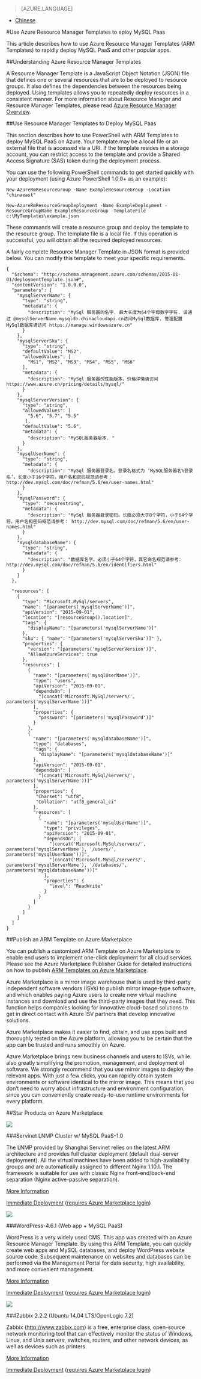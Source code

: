 <properties linkid="" urlDisplayName="" pageTitle="Use Azure Resource Manager Templates to Deploy MySQL Paas – Azure Cloud" metaKeywords="Azure Cloud, technical documentation, documents and resources, MySQL, database, Resource Manager, ARM, ARM Template, Azure MySQL, MySQL PaaS, Azure MySQL PaaS, Azure MySQL Service, Azure RDS" description="This article describes how to use Azure Resource Manager Templates (ARM Templates) to rapidly deploy MySQL PaaS and other popular apps." metaCanonical="" services="MySQL" documentationCenter="Services" title="" authors="" solutions="" manager="" editor="" />

<tags ms.service="mysql" ms.date="03/14/2017" wacn.date="03/14/2017" wacn.lang="cn" />

> [AZURE.LANGUAGE]
- [Chinese](/documentation/articles/mysql-database-armtemplate-deploymysql/)

#Use Azure Resource Manager Templates to eploy MySQL Paas

This article describes how to use Azure Resource Manager Templates (ARM Templates) to rapidly deploy MySQL PaaS and other popular apps.

##Understanding Azure Resource Manager Templates

A Resource Manager Template is a JavaScript Object Notation (JSON) file that defines one or several resources that are to be deployed to resource groups. It also defines the dependencies between the resources being deployed. Using templates allows you to repeatedly deploy resources in a consistent manner. For more information about Resource Manager and Resource Manager Templates, please read [Azure Resource Manager Overview](https://docs.microsoft.com/zh-cn/azure/azure-resource-manager/resource-group-overview).

##Use Resource Manager Templates to Deploy MySQL Paas

This section describes how to use PowerShell with ARM Templates to deploy MySQL PaaS on Azure. Your template may be a local file or an external file that is accessed via a URI. If the template resides in a storage account, you can restrict access to the template and provide a Shared Access Signature (SAS) token during the deployment process.

You can use the following PowerShell commands to get started quickly with your deployment (using Azure PowerShell 1.0.0+ as an example):

	New-AzureRmResourceGroup -Name ExampleResourceGroup -Location "chinaeast"
	
	New-AzureRmResourceGroupDeployment -Name ExampleDeployment -ResourceGroupName ExampleResourceGroup -TemplateFile c:\MyTemplates\example.json

These commands will create a resource group and deploy the template to the resource group. The template file is a local file. If this operation is successful, you will obtain all the required deployed resources.

A fairly complete Resource Manager Template in JSON format is provided below. You can modify this template to meet your specific requirements.

	{
	  "$schema": "http://schema.management.azure.com/schemas/2015-01-01/deploymentTemplate.json#",
	  "contentVersion": "1.0.0.0",
	  "parameters": {
	    "mysqlServerName": {
	      "type": "string",
	      "metadata": {
	        "description": "MySql 服务器的名字. 最大长度为64个字母数字字符. 请通过 @mysqlServerName.mysqldb.chinacloudapi.cn访问MySql数据库. 管理配置MySql数据库请访问 https://manage.windowsazure.cn"
	      }
	    },
	    "mysqlServerSku": {
	      "type": "string",
	      "defaultValue": "MS2",
	      "allowedValues": [
	        "MS1", "MS2", "MS3", "MS4", "MS5", "MS6"
	      ],
	      "metadata": {
	        "description": "MySql 服务器的性能版本，价格详情请访问 https://www.azure.cn/pricing/details/mysql/"
	      }
	    },
	    "mysqlServerVersion": {
	      "type": "string",
	      "allowedValues": [
	        "5.6", "5.7", "5.5"
	       ],
	      "defaultValue": "5.6",
	      "metadata": {
	        "description": "MySQL服务器版本. "
	      }
	    },
	    "mysqlUserName": {
	      "type": "string",
	      "metadata": {
	        "description": "MySql 服务器登录名。登录名格式为 ‘MySQL服务器名%登录名’，长度小于16个字符。用户名和密码规范请参考： http://dev.mysql.com/doc/refman/5.6/en/user-names.html"
	      }
	    },
	    "mysqlPassword": {
	      "type": "securestring",
	      "metadata": {
	        "description": "MySql 服务器登录密码。长度必须大于8个字符，小于64个字符。用户名和密码规范请参考： http://dev.mysql.com/doc/refman/5.6/en/user-names.html"
	      }
	    },
	    "mysqldatabaseName": {
	      "type": "string",
	      "metadata": {
	        "description": "数据库名字。必须小于64个字符，其它命名规范请参考: http://dev.mysql.com/doc/refman/5.6/en/identifiers.html"
	      }
	    }
	  },
	
	  "resources": [   
	    {
	      "type": "Microsoft.MySql/servers",
	      "name": "[parameters('mysqlServerName')]",
	      "apiVersion": "2015-09-01",
	      "location": "[resourceGroup().location]",
	      "tags": {
	        "displayName": "[parameters('mysqlServerName')]"
	      },
	      "sku": { "name": "[parameters('mysqlServerSku')]" },
	      "properties": {
	        "version": "[parameters('mysqlServerVersion')]",
	        "AllowAzureServices": true
	      },
	      "resources": [
	        {
	          "name": "[parameters('mysqlUserName')]",
	          "type": "users",
	          "apiVersion": "2015-09-01",
	          "dependsOn": [
	            "[concat('Microsoft.MySql/servers/', parameters('mysqlServerName'))]"
	          ],
	          "properties": {
	            "password": "[parameters('mysqlPassword')]"
	          }
	        },
	        {
	          "name": "[parameters('mysqldatabaseName')]",
	          "type": "databases",
	          "tags": {
	            "displayName": "[parameters('mysqldatabaseName')]"
	          },
	          "apiVersion": "2015-09-01",
	          "dependsOn": [
	            "[concat('Microsoft.MySql/servers/', parameters('mysqlServerName'))]"
	          ],
	          "properties": {
	           "Charset": "utf8",
	           "Collation": "utf8_general_ci"
              },
	          "resources": [
	            {
	              "name": "[parameters('mysqlUserName')]",
	              "type": "privileges",
	              "apiVersion": "2015-09-01",
	              "dependsOn": [
	                "[concat('Microsoft.MySql/servers/', parameters('mysqlServerName'), '/users/', parameters('mysqlUserName'))]",
	                "[concat('Microsoft.MySql/servers/', parameters('mysqlServerName'), '/databases/', parameters('mysqldatabaseName'))]"
	              ],
	              "properties": {
	                "level": "ReadWrite"
	              }
	            }
	          ]
	        }
	      ]
	    }
	  ]
	}

##Publish an ARM Template on Azure Marketplace

You can publish a customized ARM Template on Azure Marketplace to enable end users to implement one-click deployment for all cloud services. Please see the Azure Marketplace Publisher Guide for detailed instructions on how to publish [ARM Templates on Azure Marketplace](https://market.azure.cn/Documentation/article/publishguide/).

Azure Marketplace is a mirror image warehouse that is used by third-party independent software vendors (ISVs) to publish mirror image-type software, and which enables paying Azure users to create new virtual machine instances and download and use the third-party images that they need. This function helps companies looking for innovative cloud-based solutions to get in direct contact with Azure ISV partners that develop innovative solutions.

Azure Marketplace makes it easier to find, obtain, and use apps built and thoroughly tested on the Azure platform, allowing you to be certain that the app can be trusted and runs smoothly on Azure.

Azure Marketplace brings new business channels and users to ISVs, while also greatly simplifying the promotion, management, and deployment of software. We strongly recommend that you use mirror images to deploy the relevant apps. With just a few clicks, you can rapidly obtain system environments or software identical to the mirror image. This means that you don’t need to worry about infrastructure and environment configuration, since you can conveniently create ready-to-use runtime environments for every platform.

##Star Products on Azure Marketplace

![](./media/mysql-database-armtemplate-deploymysql/fuwang.png)

###Servinet LNMP Cluster w/ MySQL PaaS-1.0

The LNMP provided by Shanghai Servinet relies on the latest ARM architecture and provides full cluster deployment (default dual-server deployment). All the virtual machines have been added to high-availability groups and are automatically assigned to different Nginx 1.10.1. The framework is suitable for use with classic Nginx front-end/back-end separation (Nginx active-passive separation).

[More Information](https://market.azure.cn/Vhd/Show?vhdId=12005&version=14150)

[Immediate Deployment](https://market.azure.cn/VM/Launch?vhdId=12005&version=14150) ([requires Azure Marketplace login](https://market.azure.cn/Sign/Login?url=%2fVhd%2fShow%3fvhdId%3d12005%26version%3d14150))

![](./media/mysql-database-armtemplate-deploymysql/wordpress.png)

###WordPress-4.6.1 (Web app + MySQL PaaS)

WordPress is a very widely used CMS. This app was created with an Azure Resource Manager Template. By using this ARM Template, you can quickly create web apps and MySQL databases, and deploy WordPress website source code. Subsequent maintenance on websites and databases can be performed via the Management Portal for data security, high availability, and more convenient management.

[More Information](https://market.azure.cn/Vhd/Show?vhdId=12006&version=14125)

[Immediate Deployment](https://market.azure.cn/VM/Launch?vhdId=12006&version=14125) ([requires Azure Marketplace login](https://market.azure.cn/Sign/Login?url=%2fVhd%2fShow%3fvhdId%3d12006%26version%3d14125))

![](./media/mysql-database-armtemplate-deploymysql/zabbix.png)

###Zabbix 2.2.2 (Ubuntu 14.04 LTS/OpenLogic 7.2)

Zabbix (http://www.zabbix.com) is a free, enterprise class, open-source network monitoring tool that can effectively monitor the status of Windows, Linux, and Unix servers, switches, routers, and other network devices, as well as devices such as printers.

[More Information](https://market.azure.cn/Vhd/Show?vhdId=12009&version=14123)

[Immediate Deployment](https://market.azure.cn/VM/Launch?vhdId=12009&version=14123) ([requires Azure Marketplace login](https://market.azure.cn/Sign/Login?url=%2fVhd%2fShow%3fvhdId%3d12009%26version%3d14123))

<!---HONumber=AcomDC_0315_2017_MySql-->